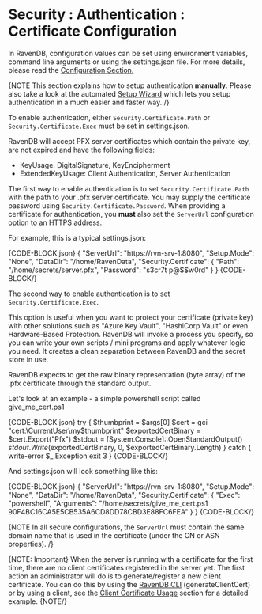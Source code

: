 # Security : Authentication : Certificate Configuration

In RavenDB, configuration values can be set using environment variables, command line arguments or using the settings.json file. For more details, please read the [Configuration Section.](../../configuration/configuration-options)  

{NOTE This section explains how to setup authentication <strong>manually</strong>. Please also take a look at the automated [Setup Wizard](../../../start/setup-wizard) which lets you setup authentication in a much easier and faster way. /}

To enable authentication, either `Security.Certificate.Path` or `Security.Certificate.Exec` must be set in settings.json.

RavenDB will accept PFX server certificates which contain the private key, are not expired and have the following fields:

- KeyUsage: DigitalSignature, KeyEncipherment
- ExtendedKeyUsage: Client Authentication, Server Authentication

The first way to enable authentication is to set `Security.Certificate.Path` with the path to your .pfx server certificate. You may supply the certificate password using `Security.Certificate.Password`. 
When providing a certificate for authentication, you <strong>must</strong> also set the `ServerUrl` configuration option to an HTTPS address.

For example, this is a typical settings.json:

{CODE-BLOCK:json}
{
    "ServerUrl": "https://rvn-srv-1:8080",
    "Setup.Mode": "None",
    "DataDir": "/home/RavenData",
    "Security.Certificate": {
        "Path": "/home/secrets/server.pfx",
        "Password": "s3cr7t p@$$w0rd"
    }
} 
{CODE-BLOCK/}

The second way to enable authentication is to set `Security.Certificate.Exec`. 

This option is useful when you want to protect your certificate (private key) with other solutions such as "Azure Key Vault", "HashiCorp Vault" or even Hardware-Based Protection. RavenDB will invoke a process you specify, so you can write your own scripts / mini programs and apply whatever logic you need. It creates a clean separation between RavenDB and the secret store in use.

RavenDB expects to get the raw binary representation (byte array) of the .pfx certificate through the standard output.

Let's look at an example - a simple powershell script called give_me_cert.ps1

{CODE-BLOCK:json}
try
{
    $thumbprint = $args[0]
    $cert = gci "cert:\CurrentUser\my\$thumbprint"
    $exportedCertBinary = $cert.Export("Pfx")
    $stdout = [System.Console]::OpenStandardOutput()
    $stdout.Write($exportedCertBinary, 0, $exportedCertBinary.Length)
}
catch
{
    write-error $_.Exception
    exit 3
}
{CODE-BLOCK/}

And settings.json will look something like this:

{CODE-BLOCK:json}
{
    "ServerUrl": "https://rvn-srv-1:8080",
    "Setup.Mode": "None",
    "DataDir": "/home/RavenData",
    "Security.Certificate": {
    	"Exec": "powershell",
	"Arguments": "/home/secrets/give_me_cert.ps1 90F4BC16CA5E5CB535A6CD8DD78CBD3E88FC6FEA"
    }
}
{CODE-BLOCK/}

{NOTE In all secure configurations, the `ServerUrl` must contain the same domain name that is used in the certificate (under the CN or ASN properties). /}

{NOTE: Important}
When the server is running with a certificate for the first time, there are no client certificates registered in the server yet. The first action an administrator will do is to generate/register a new client certificate.
You can do this by using the [RavenDB CLI](../../../server/administration/cli#generateclientcert) (generateClientCert) or by using a client, see the [Client Certificate Usage](client-certificate-usage) section for a detailed example.
{NOTE/}
